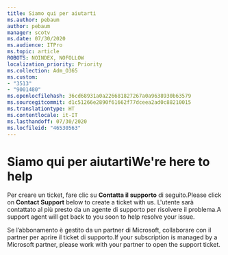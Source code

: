 ```yaml
---
title: Siamo qui per aiutarti
ms.author: pebaum
author: pebaum
manager: scotv
ms.date: 07/30/2020
ms.audience: ITPro
ms.topic: article
ROBOTS: NOINDEX, NOFOLLOW
localization_priority: Priority
ms.collection: Adm_O365
ms.custom:
- "3513"
- "9001480"
ms.openlocfilehash: 36cd68931a0a226681827267a0a9638930b63579
ms.sourcegitcommit: d1c51266e2890f61662f77dceea2ad0c88210015
ms.translationtype: HT
ms.contentlocale: it-IT
ms.lasthandoff: 07/30/2020
ms.locfileid: "46530563"
---
```

# <a name="were-here-to-help"></a><span data-ttu-id="7b3f5-102">Siamo qui per aiutarti</span><span class="sxs-lookup"><span data-stu-id="7b3f5-102">We're here to help</span></span>

<span data-ttu-id="7b3f5-103">Per creare un ticket, fare clic su **Contatta il supporto** di seguito.</span><span class="sxs-lookup"><span data-stu-id="7b3f5-103">Please click on **Contact Support** below to create a ticket with us.</span></span> <span data-ttu-id="7b3f5-104">L'utente sarà contattato al più presto da un agente di supporto per risolvere il problema.</span><span class="sxs-lookup"><span data-stu-id="7b3f5-104">A support agent will get back to you soon to help resolve your issue.</span></span>

<span data-ttu-id="7b3f5-105">Se l’abbonamento è gestito da un partner di Microsoft, collaborare con il partner per aprire il ticket di supporto.</span><span class="sxs-lookup"><span data-stu-id="7b3f5-105">If your subscription is managed by a Microsoft partner, please work with your partner to open the support ticket.</span></span>
